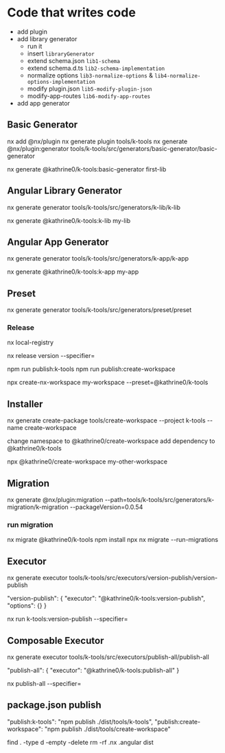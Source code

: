 # Code that writes code

- add plugin
- add library generator
  - run it
  - insert `libraryGenerator`
  - extend schema.json `lib1-schema`
  - extend schema.d.ts `lib2-schema-implementation`
  - normalize options `lib3-normalize-options` & `lib4-normalize-options-implementation`
  - modify plugin.json `lib5-modify-plugin-json`
  - modify-app-routes `lib6-modify-app-routes`
- add app generator

## Basic Generator

nx add @nx/plugin
nx generate plugin tools/k-tools
nx generate @nx/plugin:generator tools/k-tools/src/generators/basic-generator/basic-generator

nx generate @kathrine0/k-tools:basic-generator first-lib

## Angular Library Generator

nx generate generator tools/k-tools/src/generators/k-lib/k-lib

nx generate @kathrine0/k-tools:k-lib my-lib

## Angular App Generator

nx generate generator tools/k-tools/src/generators/k-app/k-app

nx generate @kathrine0/k-tools:k-app my-app

## Preset

nx generate generator tools/k-tools/src/generators/preset/preset

### Release

nx local-registry

nx release version --specifier=

npm run publish:k-tools
npm run publish:create-workspace

npx create-nx-workspace my-workspace --preset=@kathrine0/k-tools

## Installer

nx generate create-package tools/create-workspace --project k-tools --name create-workspace

change namespace to @kathrine0/create-workspace
add dependency to @kathrine0/k-tools

npx @kathrine0/create-workspace my-other-workspace

## Migration

nx generate @nx/plugin:migration --path=tools/k-tools/src/generators/k-migration/k-migration --packageVersion=0.0.54

### run migration

nx migrate @kathrine0/k-tools
npm install
npx nx migrate --run-migrations

## Executor

nx generate executor tools/k-tools/src/executors/version-publish/version-publish

"version-publish": {
  "executor": "@kathrine0/k-tools:version-publish",
  "options": {}
}

nx run k-tools:version-publish --specifier=<version>

## Composable Executor

nx generate executor tools/k-tools/src/executors/publish-all/publish-all

"publish-all": {
  "executor": "@kathrine0/k-tools:publish-all"
}

nx publish-all --specifier=<version>

## package.json publish 

"publish:k-tools": "npm publish ./dist/tools/k-tools",
"publish:create-workspace": "npm publish ./dist/tools/create-workspace"



find . -type d -empty -delete 
rm -rf .nx .angular dist
